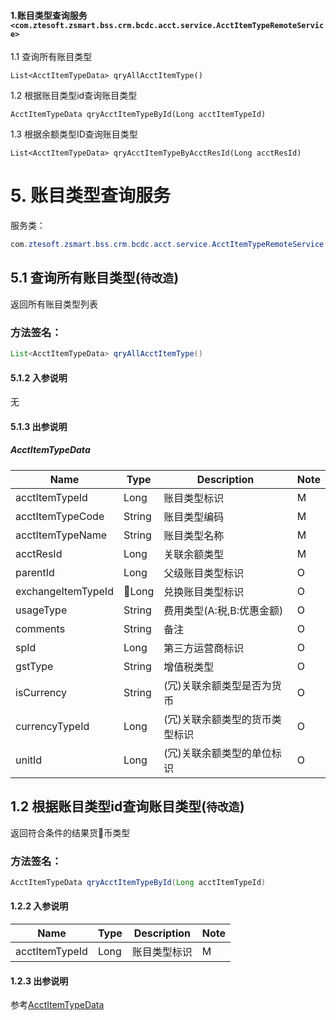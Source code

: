 #### 1.账目类型查询服务`<com.ztesoft.zsmart.bss.crm.bcdc.acct.service.AcctItemTypeRemoteService>`
1.1 查询所有账目类型
>
`List<AcctItemTypeData> qryAllAcctItemType()`
  
1.2 根据账目类型id查询账目类型
>
`AcctItemTypeData qryAcctItemTypeById(Long acctItemTypeId)`

1.3 根据余额类型ID查询账目类型
>
`List<AcctItemTypeData> qryAcctItemTypeByAcctResId(Long acctResId)`




# 5. 账目类型查询服务
服务类：
```java
com.ztesoft.zsmart.bss.crm.bcdc.acct.service.AcctItemTypeRemoteService
```
## 5.1 查询所有账目类型(`待改造`)
返回所有账目类型列表
### 方法签名：
```java
List<AcctItemTypeData> qryAllAcctItemType()
```
#### 5.1.2 入参说明
无

#### 5.1.3 出参说明
##### <span id='acctItemTypaData'>AcctItemTypeData</span>
| Name | Type | Description | Note |
| ---- | ---- | ----------- | ---- |
| acctItemTypeId | Long | 账目类型标识 | M |
| acctItemTypeCode | String | 账目类型编码 | M |
| acctItemTypeName | String | 账目类型名称 | M |
| acctResId | Long | 关联余额类型 | M |
| parentId | Long | 父级账目类型标识 | O |
| exchangeItemTypeId | Long | 兑换账目类型标识 | O |
| usageType | String | 费用类型(A:税,B:优惠金额) | O |
| comments | String | 备注 | O |
| spId | Long | 第三方运营商标识 | O |
| gstType | String | 增值税类型 | O |
| isCurrency | String | (冗)关联余额类型是否为货币 | O |
| currencyTypeId | Long | (冗)关联余额类型的货币类型标识 | O |
| unitId | Long | (冗)关联余额类型的单位标识  | O |

## 1.2 根据账目类型id查询账目类型(`待改造`)
返回符合条件的结果货币类型
### 方法签名：
```java
AcctItemTypeData qryAcctItemTypeById(Long acctItemTypeId)
```
#### 1.2.2 入参说明
| Name | Type | Description | Note |
| ---- | ---- | ----------- | ---- |
| acctItemTypeId | Long | 账目类型标识 | M |

#### 1.2.3 出参说明
参考[AcctItemTypeData](#acctItemTypaData)